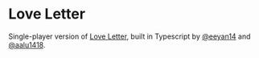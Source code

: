 # Love Letter

Single-player version of [Love Letter](https://boardgamegeek.com/boardgame/129622/love-letter), built in Typescript by [@eeyan14](https://github.com/eeyan14) and [@aalu1418](https://github.com/aalu1418).

